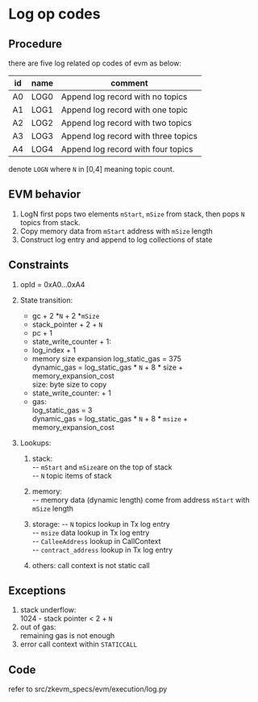 # Log op codes

## Procedure

there are five log related op codes of evm as below:   

| id  | name | comment |
| --- | -----| ------- |
| A0  | LOG0 | Append log record with no topics    |
| A1  | LOG1 | Append log record with one topic    |
| A2  | LOG2 | Append log record with two topics   |
| A3  | LOG3 | Append log record with three topics |
| A4  | LOG4 | Append log record with four topics  |

denote `LOGN` where `N` in [0,4] meaning topic count.

## EVM behavior
1. LogN first pops two elements `mStart`, `mSize` from stack, then 
 pops `N` topics from stack.
2. Copy memory data from `mStart` address with `mSize` length
3. Construct log entry and append to log collections of state  

## Constraints
1. opId = 0xA0...0xA4
2. State transition:
   - gc + 2 *`N` + 2 *`mSize`
   - stack_pointer + 2 + `N`
   - pc + 1
   - state_write_counter + 1:
   - log_index + 1
   - memory size expansion 
   log_static_gas = 375  
   dynamic_gas = log_static_gas * `N` + 8 * size + memory_expansion_cost  
   size: byte size to copy 
   - state_write_counter: + 1
   - gas:   
    log_static_gas = 3  
    dynamic_gas = log_static_gas * `N` + 8 * `msize` + memory_expansion_cost

3. Lookups:  
   1. stack:  
     -- `mStart` and `mSize`are on the top of stack  
     -- `N` topic items of stack
    
   2. memory:  
   -- memory data (dynamic length) come from address `mStart` with `mSize` length
   3. storage:
     -- `N` topics lookup in Tx log entry  
     -- `msize` data lookup in Tx log entry  
     -- `CalleeAddress` lookup in CallContext  
     -- `contract_address` lookup in Tx log entry  
   4. others: call context is not static call  

## Exceptions

1. stack underflow:   
1024 - stack pointer <  2 + `N`
2. out of gas:   
remaining gas is not enough  
3. error call context within `STATICCALL`  

## Code
refer to src/zkevm_specs/evm/execution/log.py
